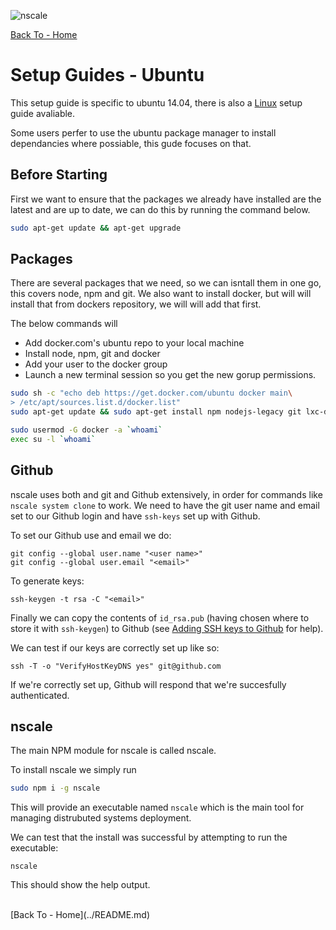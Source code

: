 
![nscale](../_imgs/logo.png)

[Back To - Home](../README.md)

# Setup Guides - Ubuntu
This setup guide is specific to ubuntu 14.04, there is also a [Linux](./linux-setup-guide.md) setup guide avaliable.

Some users perfer to use the ubuntu package manager to install dependancies where possiable, this gude focuses on that.

## Before Starting
First we want to ensure that the packages we already have installed are the latest and are up to date, we can do this by
running the command below.
```sh
sudo apt-get update && apt-get upgrade
```

## Packages
There are several packages that we need, so we can isntall them in one go, this covers node, npm and git. We also want to install
docker, but will will install that from dockers repository, we will will add that first.

The below commands will 
- Add docker.com's ubuntu repo to your local machine
- Install node, npm, git and docker
- Add your user to the docker group
- Launch a new terminal session so you get the new gorup permissions.

```sh
sudo sh -c "echo deb https://get.docker.com/ubuntu docker main\
> /etc/apt/sources.list.d/docker.list"
sudo apt-get update && sudo apt-get install npm nodejs-legacy git lxc-docker

sudo usermod -G docker -a `whoami`
exec su -l `whoami`
```

## Github

nscale uses both and git and Github extensively, in order for commands
like `nscale system clone` to work. We need to have the git user name and
email set to our Github login and have `ssh-keys` set up with Github.

To set our Github use and email we do:

```
git config --global user.name "<user name>"
git config --global user.email "<email>"
```

To generate keys:

```
ssh-keygen -t rsa -C "<email>"
```

Finally we can copy the contents of `id_rsa.pub` (having chosen where to store it with `ssh-keygen`) to Github (see [Adding SSH keys to Github][] for help).

We can test if our keys are correctly set up like so:

```
ssh -T -o "VerifyHostKeyDNS yes" git@github.com
```

If we're correctly set up, Github will respond that we're succesfully authenticated.

## nscale

The main NPM module for nscale is called nscale.

To install nscale we simply run

```sh
sudo npm i -g nscale
```

This will provide an executable named `nscale`
which is the main tool for managing distrubuted systems deployment.

We can test that the install was successful by attempting to run the executable:

```
nscale
```

This should show the help output.

<br/>
[Back To - Home](../README.md)


[Linux Development Quick Start Guide]: Linux-Development-Quick-Start-Guide

[nscale]: #nscale

[What is Docker]: https://www.docker.com/whatisdocker/
[docker-install]: https://docs.docker.com/installation/#installation
[docker-install-binaries]: https://docs.docker.com/installation/binaries/
[git-install]: http://git-scm.com/download/linux
[git-releases]: https://github.com/git/git/releases/

[generating ssh keys article]: https://help.github.com/articles/generating-ssh-keys

[Adding SSH keys to Github]: https://help.github.com/articles/generating-ssh-keys#step-3-add-your-ssh-key-to-github